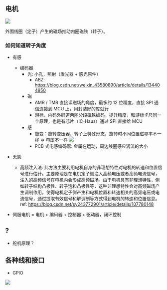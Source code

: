 ## 电机

![](https://telegraph-image-bhi.pages.dev/file/e083ded4fc15ec46e8c35.png)

外围线圈（定子）产生的磁场推动内圈磁铁（转子）。

### 如何知道转子角度

- 有感
    - 编码器
        - 光: 小孔，照射（发光器 + 感光原件）
            - ABZ: https://blog.csdn.net/weixin_43580890/article/details/134404950
        - 磁
            - AMR / TMR 直接读磁场的角度，最多约 12 位精度，直接 SPI 通信连接到 MCU 上，用封装好的库就行
            - 游标，内码外码道两圈分段磁铁编码，提升精度，和游标卡尺同一个原理，也是有芯片（IC-Haus）通过 SPI 直接给  MCU
        - 感
            - 旋变：旋转变压器，转子上特殊形态，旋转时不同位置磁导率不一样 => 电压不一样
            ![](https://telegraph-image-bhi.pages.dev/file/af55ddad2d4e7bc8880d6.png)
            - PCB 式电感编码器: 金属在运动，周边线圈感应涡流的大小

- 无感
    - 高频注入法: 此方法主要利用电机自身的非理想特性对电机的转速和位置信号进行估计。主要原理是在电机定子侧注入高频电压或者高频电流信号，注入的高频信号在电机内会形成高频磁场。由于电机具有非理想特性，例如转子结构凸极性、转子饱和凸极性等，这种非理想特性会对高频磁场产生调制作用，使得电机定子侧产生和电机位置和转速相关的高频电压或电流信号，通过提取有效信号和解调制等方式得到电机的转速和位置信息。ref: https://blog.csdn.net/sy243772901/article/details/107780148

- 伺服电机 = 电机 + 编码器 + 控制器 + 驱动器，闭环控制

## ?

- 舵机原理？

## 各种线和接口

- GPIO

![](https://telegraph-image-bhi.pages.dev/file/40433bcff98a2276ff500.png)

